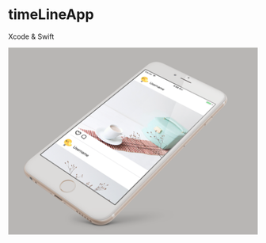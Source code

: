 # timeLineApp

Xcode & Swift

![UIpreview](https://raw.githubusercontent.com/Julia0709/timeLineApp/master/img_timeLineApp.png)
